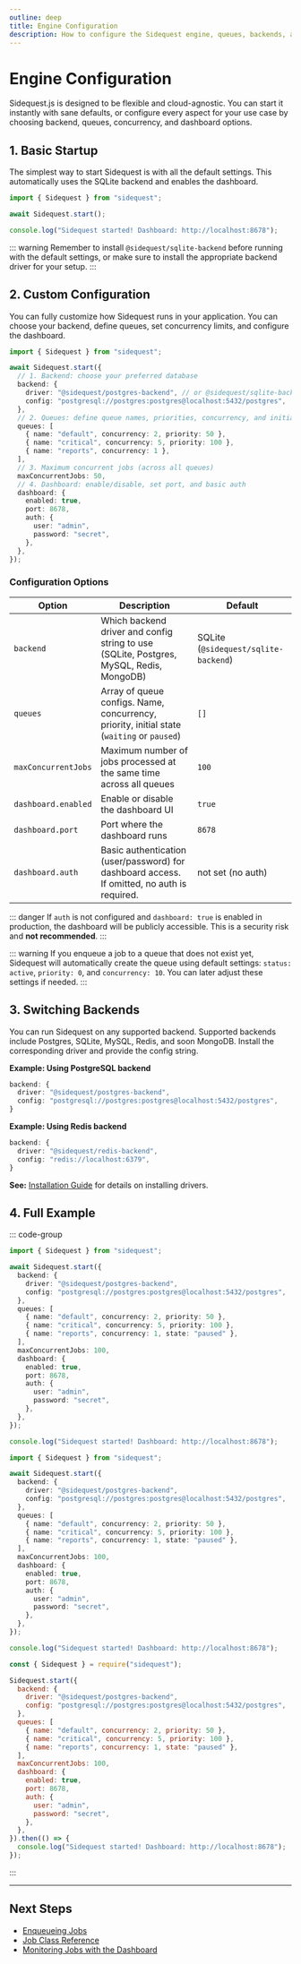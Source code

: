 ```yaml
---
outline: deep 
title: Engine Configuration 
description: How to configure the Sidequest engine, queues, backends, and dashboard
---
```


# Engine Configuration

Sidequest.js is designed to be flexible and cloud-agnostic. You can start it instantly with sane defaults, or configure every aspect for your use case by choosing backend, queues, concurrency, and dashboard options.

## 1. Basic Startup

The simplest way to start Sidequest is with all the default settings. This automatically uses the SQLite backend and enables the dashboard.

```typescript
import { Sidequest } from "sidequest";

await Sidequest.start();

console.log("Sidequest started! Dashboard: http://localhost:8678");
```

::: warning
Remember to install `@sidequest/sqlite-backend` before running with the default settings, or make sure to install the appropriate backend driver for your setup.
:::

## 2. Custom Configuration

You can fully customize how Sidequest runs in your application. You can choose your backend, define queues, set concurrency limits, and configure the dashboard.

```typescript
import { Sidequest } from "sidequest";

await Sidequest.start({
  // 1. Backend: choose your preferred database
  backend: {
    driver: "@sidequest/postgres-backend", // or @sidequest/sqlite-backend, @sidequest/mysql-backend, @sidequest/redis-backend, etc.
    config: "postgresql://postgres:postgres@localhost:5432/postgres",
  },
  // 2. Queues: define queue names, priorities, concurrency, and initial state
  queues: [
    { name: "default", concurrency: 2, priority: 50 },
    { name: "critical", concurrency: 5, priority: 100 },
    { name: "reports", concurrency: 1 },
  ],
  // 3. Maximum concurrent jobs (across all queues)
  maxConcurrentJobs: 50,
  // 4. Dashboard: enable/disable, set port, and basic auth
  dashboard: {
    enabled: true,
    port: 8678,
    auth: {
      user: "admin",
      password: "secret",
    },
  },
});
```

### Configuration Options

| Option              | Description                                                                                 | Default                              |
| ------------------- | ------------------------------------------------------------------------------------------- | ------------------------------------ |
| `backend`           | Which backend driver and config string to use (SQLite, Postgres, MySQL, Redis, MongoDB)     | SQLite (`@sidequest/sqlite-backend`) |
| `queues`            | Array of queue configs. Name, concurrency, priority, initial state (`waiting` or `paused`)  | `[]`                                 |
| `maxConcurrentJobs` | Maximum number of jobs processed at the same time across all queues                         | `100`                                |
| `dashboard.enabled` | Enable or disable the dashboard UI                                                          | `true`                               |
| `dashboard.port`    | Port where the dashboard runs                                                               | `8678`                               |
| `dashboard.auth`    | Basic authentication (user/password) for dashboard access. If omitted, no auth is required. | not set (no auth)                    |

::: danger
If `auth` is not configured and `dashboard: true` is enabled in production, the dashboard will be publicly accessible. This is a security risk and **not recommended**.
:::

::: warning
If you enqueue a job to a queue that does not exist yet, Sidequest will automatically create the queue using default settings: `status: active`, `priority: 0`, and `concurrency: 10`. You can later adjust these settings if needed.
:::

## 3. Switching Backends

You can run Sidequest on any supported backend. Supported backends include Postgres, SQLite, MySQL, Redis, and soon MongoDB. Install the corresponding driver and provide the config string.

**Example: Using PostgreSQL backend**

```typescript
backend: {
  driver: "@sidequest/postgres-backend",
  config: "postgresql://postgres:postgres@localhost:5432/postgres",
}
```

**Example: Using Redis backend**

```typescript
backend: {
  driver: "@sidequest/redis-backend",
  config: "redis://localhost:6379",
}
```

**See:** [Installation Guide](/installation#choose-your-backend) for details on installing drivers.


## 4. Full Example

::: code-group

```typescript [TypeScript]
import { Sidequest } from "sidequest";

await Sidequest.start({
  backend: {
    driver: "@sidequest/postgres-backend",
    config: "postgresql://postgres:postgres@localhost:5432/postgres",
  },
  queues: [
    { name: "default", concurrency: 2, priority: 50 },
    { name: "critical", concurrency: 5, priority: 100 },
    { name: "reports", concurrency: 1, state: "paused" },
  ],
  maxConcurrentJobs: 100,
  dashboard: {
    enabled: true,
    port: 8678,
    auth: {
      user: "admin",
      password: "secret",
    },
  },
});

console.log("Sidequest started! Dashboard: http://localhost:8678");
```

```typescript [ESM]
import { Sidequest } from "sidequest";

await Sidequest.start({
  backend: {
    driver: "@sidequest/postgres-backend",
    config: "postgresql://postgres:postgres@localhost:5432/postgres",
  },
  queues: [
    { name: "default", concurrency: 2, priority: 50 },
    { name: "critical", concurrency: 5, priority: 100 },
    { name: "reports", concurrency: 1, state: "paused" },
  ],
  maxConcurrentJobs: 100,
  dashboard: {
    enabled: true,
    port: 8678,
    auth: {
      user: "admin",
      password: "secret",
    },
  },
});

console.log("Sidequest started! Dashboard: http://localhost:8678");
```

```javascript [CommonJS]
const { Sidequest } = require("sidequest");

Sidequest.start({
  backend: {
    driver: "@sidequest/postgres-backend",
    config: "postgresql://postgres:postgres@localhost:5432/postgres",
  },
  queues: [
    { name: "default", concurrency: 2, priority: 50 },
    { name: "critical", concurrency: 5, priority: 100 },
    { name: "reports", concurrency: 1, state: "paused" },
  ],
  maxConcurrentJobs: 100,
  dashboard: {
    enabled: true,
    port: 8678,
    auth: {
      user: "admin",
      password: "secret",
    },
  },
}).then(() => {
  console.log("Sidequest started! Dashboard: http://localhost:8678");
});
```

:::

---

## Next Steps

- [Enqueueing Jobs](/engine/enqueue)
- [Job Class Reference](/jobs/index)
- [Monitoring Jobs with the Dashboard](/dashboard)


